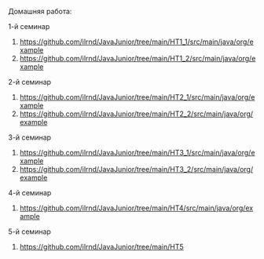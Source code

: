 Домашняя работа:

1-й семинар

1. https://github.com/ilrnd/JavaJunior/tree/main/HT1_1/src/main/java/org/example
2. https://github.com/ilrnd/JavaJunior/tree/main/HT1_2/src/main/java/org/example

2-й семинар

1. https://github.com/ilrnd/JavaJunior/tree/main/HT2_1/src/main/java/org/example
2. https://github.com/ilrnd/JavaJunior/tree/main/HT2_2/src/main/java/org/example

3-й семинар

1. https://github.com/ilrnd/JavaJunior/tree/main/HT3_1/src/main/java/org/example
2. https://github.com/ilrnd/JavaJunior/tree/main/HT3_2/src/main/java/org/example

4-й семинар

1. https://github.com/ilrnd/JavaJunior/tree/main/HT4/src/main/java/org/example

5-й семинар

1. https://github.com/ilrnd/JavaJunior/tree/main/HT5